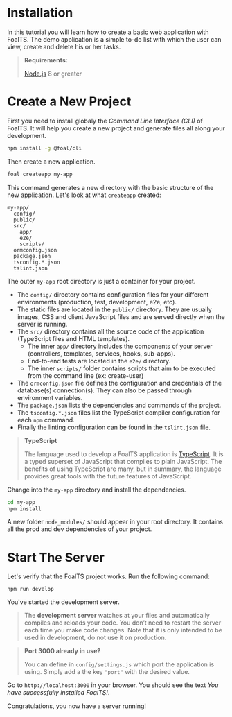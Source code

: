 # Installation

In this tutorial you will learn how to create a basic web application with FoalTS. The demo application is a simple to-do list with which the user can view, create and delete his or her tasks.

> **Requirements:**
>
> [Node.js](https://nodejs.org/en/) 8 or greater

# Create a New Project

First you need to install globaly the *Command Line Interface (CLI)* of FoalTS. It will help you create a new project and generate files all along your development.

```sh
npm install -g @foal/cli
```

Then create a new application.

```sh
foal createapp my-app
```

This command generates a new directory with the basic structure of the new application. Let's look at what `createapp` created:

```shell
my-app/
  config/
  public/
  src/
    app/
    e2e/
    scripts/
  ormconfig.json
  package.json
  tsconfig.*.json
  tslint.json
```

The outer `my-app` root directory is just a container for your project.
- The `config/` directory contains configuration files for your different environments (production, test, development, e2e, etc).
- The static files are located in the `public/` directory. They are usually images, CSS and client JavaScript files and are served directly when the server is running.
- The `src/` directory contains all the source code of the application (TypeScript files and HTML templates).
  - The inner `app/` directory includes the components of your server (controllers, templates, services, hooks, sub-apps).
  - End-to-end tests are located in the `e2e/` directory.
  - The inner `scripts/` folder contains scripts that aim to be executed from the command line (ex: create-user)
- The `ormconfig.json` file defines the configuration and credentials of the database(s) connection(s). They can also be passed through environment variables.
- The `package.json` lists the dependencies and commands of the project.
- The `tsconfig.*.json` files list the TypeScript compiler configuration for each `npm` command.
- Finally the linting configuration can be found in the `tslint.json` file.

> **TypeScript**
>
> The language used to develop a FoalTS application is [TypeScript](https://www.typescriptlang.org/). It is a typed superset of JavaScript that compiles to plain JavaScript. The benefits of using TypeScript are many, but in summary, the language provides great tools with the future features of JavaScript.

Change into the `my-app` directory and install the dependencies.

```sh
cd my-app
npm install
```

A new folder `node_modules/` should appear in your root directory. It contains all the prod and dev dependencies of your project.

# Start The Server

Let's verify that the FoalTS project works. Run the following command:

```
npm run develop
```

You've started the development server.

> The **development server** watches at your files and automatically compiles and reloads your code. You don’t need to restart the server each time you make code changes. Note that it is only intended to be used in development, do not use it on production.

> **Port 3000 already in use?**
>
> You can define in `config/settings.js` which port the application is using. Simply add a the key `"port"` with the desired value.

Go to `http://localhost:3000` in your browser. You should see the text *You have successfully installed FoalTS!*.

Congratulations, you now have a server running!
